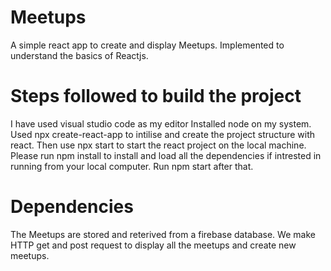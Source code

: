 # Meetups
A simple react app to create and display Meetups. Implemented to understand the basics of Reactjs. 
# Steps followed to build the project
I have used visual studio code as my editor
Installed node on my system.
Used npx create-react-app to intilise and create the project structure with react.
Then use npx start to start the react project on the local machine.
Please run npm install to install and load all the dependencies if intrested in running from your local computer. Run npm start after that.
# Dependencies
The Meetups are stored and reterived from a firebase database.
We make HTTP get and post request to display all the meetups and create new meetups.
